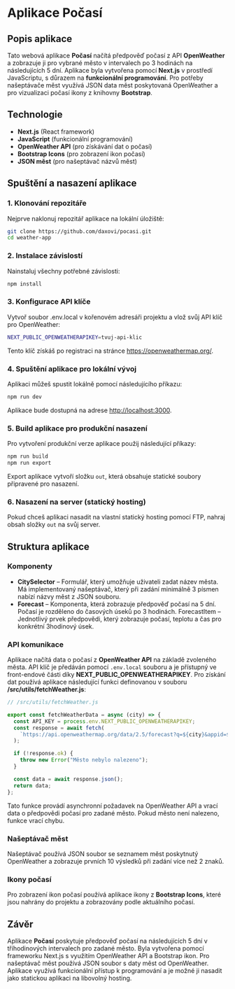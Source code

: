 # Aplikace Počasí

## Popis aplikace

Tato webová aplikace **Počasí** načítá předpověď počasí z API **OpenWeather** a zobrazuje ji pro vybrané město v intervalech po 3 hodinách na následujících 5 dní. Aplikace byla vytvořena pomocí **Next.js** v prostředí JavaScriptu, s důrazem na **funkcionální programování**. Pro potřeby našeptávače měst využívá JSON data měst poskytovaná OpenWeather a pro vizualizaci počasí ikony z knihovny **Bootstrap**.

## Technologie

- **Next.js** (React framework)
- **JavaScript** (funkcionální programování)
- **OpenWeather API** (pro získávání dat o počasí)
- **Bootstrap Icons** (pro zobrazení ikon počasí)
- **JSON měst** (pro našeptávač názvů měst)

## Spuštění a nasazení aplikace


### 1. Klonování repozitáře

Nejprve naklonuj repozitář aplikace na lokální úložiště:

```bash
git clone https://github.com/daxovi/pocasi.git
cd weather-app
```


### 2. Instalace závislostí
Nainstaluj všechny potřebné závislosti:

```bash
npm install
```


### 3. Konfigurace API klíče
Vytvoř soubor .env.local v kořenovém adresáři projektu a vlož svůj API klíč pro OpenWeather:

```bash
NEXT_PUBLIC_OPENWEATHERAPIKEY=tvuj-api-klic
```

Tento klíč získáš po registraci na stránce <https://openweathermap.org/>.


### 4. Spuštění aplikace pro lokální vývoj
Aplikaci můžeš spustit lokálně pomocí následujícího příkazu:

```bash
npm run dev
```

Aplikace bude dostupná na adrese <http://localhost:3000>.


### 5. Build aplikace pro produkční nasazení
Pro vytvoření produkční verze aplikace použij následující příkazy:

```bash
npm run build
npm run export
```

Export aplikace vytvoří složku `out`, která obsahuje statické soubory připravené pro nasazení.


### 6. Nasazení na server (statický hosting)
Pokud chceš aplikaci nasadit na vlastní statický hosting pomocí FTP, nahraj obsah složky `out` na svůj server.

## Struktura aplikace


### Komponenty
- **CitySelector** – Formulář, který umožňuje uživateli zadat název města. Má implementovaný našeptávač, který při zadání minimálně 3 písmen nabízí názvy měst z JSON souboru.
- **Forecast** – Komponenta, která zobrazuje předpověď počasí na 5 dní. Počasí je rozděleno do časových úseků po 3 hodinách.
ForecastItem – Jednotlivý prvek předpovědi, který zobrazuje počasí, teplotu a čas pro konkrétní 3hodinový úsek.


### API komunikace
Aplikace načítá data o počasí z **OpenWeather API** na základě zvoleného města. API klíč je předáván pomocí `.env.local` souboru a je přístupný ve front-endové části díky **NEXT_PUBLIC_OPENWEATHERAPIKEY**. Pro získání dat používá aplikace následující funkci definovanou v souboru **/src/utils/fetchWeather.js**:

```javascript
// /src/utils/fetchWeather.js

export const fetchWeatherData = async (city) => {
  const API_KEY = process.env.NEXT_PUBLIC_OPENWEATHERAPIKEY;
  const response = await fetch(
    `https://api.openweathermap.org/data/2.5/forecast?q=${city}&appid=${API_KEY}&units=metric`
  );

  if (!response.ok) {
    throw new Error("Město nebylo nalezeno");
  }

  const data = await response.json();
  return data;
};
```
Tato funkce provádí asynchronní požadavek na OpenWeather API a vrací data o předpovědi počasí pro zadané město. Pokud město není nalezeno, funkce vrací chybu.


### Našeptávač měst
Našeptávač používá JSON soubor se seznamem měst poskytnutý OpenWeather a zobrazuje prvních 10 výsledků při zadání více než 2 znaků.


### Ikony počasí
Pro zobrazení ikon počasí používá aplikace ikony z **Bootstrap Icons**, které jsou nahrány do projektu a zobrazovány podle aktuálního počasí.


## Závěr
Aplikace **Počasí** poskytuje předpověď počasí na následujících 5 dní v tříhodinových intervalech pro zadané město. Byla vytvořena pomocí frameworku Next.js s využitím OpenWeather API a Bootstrap ikon. Pro našeptávač měst používá JSON soubor s daty měst od OpenWeather. Aplikace využívá funkcionální přístup k programování a je možné ji nasadit jako statickou aplikaci na libovolný hosting.